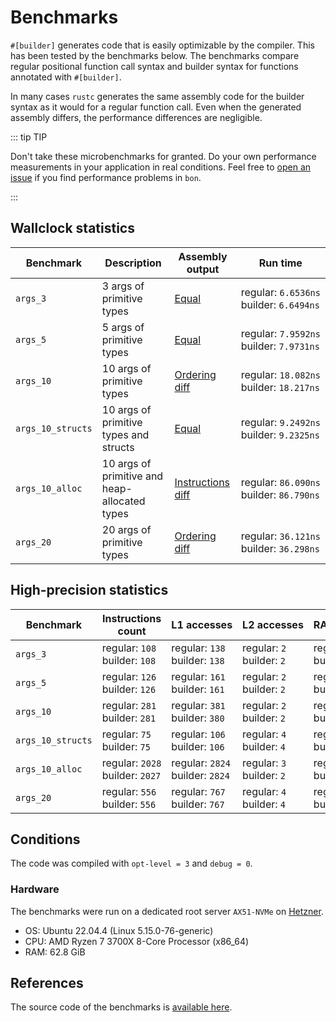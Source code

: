 # Benchmarks

`#[builder]` generates code that is easily optimizable by the compiler. This has been tested by the benchmarks below. The benchmarks compare regular positional function call syntax and builder syntax for functions annotated with `#[builder]`.

In many cases `rustc` generates the same assembly code for the builder syntax as it would for a regular function call. Even when the generated assembly differs, the performance differences are negligible.

::: tip TIP

Don't take these microbenchmarks for granted. Do your own performance measurements in your application in real conditions. Feel free to [open an issue](https://github.com/elastio/bon/issues) if you find performance problems in `bon`.

:::

## Wallclock statistics

| Benchmark         | Description                                   | Assembly output                                      | Run time                                              |
| ----------------- | --------------------------------------------- | ---------------------------------------------------- | ----------------------------------------------------- |
| `args_3`          | 3 args of primitive types                     | [Equal](https://godbolt.org/z/YbTc4xGGY)             | regular:&nbsp;`6.6536ns`<br/>builder:&nbsp;`6.6494ns` |
| `args_5`          | 5 args of primitive types                     | [Equal](https://godbolt.org/z/TM3E7M6b3)             | regular:&nbsp;`7.9592ns`<br/>builder:&nbsp;`7.9731ns` |
| `args_10`         | 10 args of primitive types                    | [Ordering diff](https://godbolt.org/z/1d1fa38co)     | regular:&nbsp;`18.082ns`<br/>builder:&nbsp;`18.217ns` |
| `args_10_structs` | 10 args of primitive types and structs        | [Equal](https://godbolt.org/z/d6nn16E8q)             | regular:&nbsp;`9.2492ns`<br/>builder:&nbsp;`9.2325ns` |
| `args_10_alloc`   | 10 args of primitive and heap-allocated types | [Instructions diff](https://godbolt.org/z/fEMvnWvbc) | regular:&nbsp;`86.090ns`<br/>builder:&nbsp;`86.790ns` |
| `args_20`         | 20 args of primitive types                    | [Ordering diff](https://godbolt.org/z/3czM3h68s)     | regular:&nbsp;`36.121ns`<br/>builder:&nbsp;`36.298ns` |

## High-precision statistics

| Benchmark         | Instructions count                            | L1&nbsp;accesses                              | L2&nbsp;accesses                        | RAM&nbsp;accesses                         |
| ----------------- | --------------------------------------------- | --------------------------------------------- | --------------------------------------- | ----------------------------------------- |
| `args_3`          | regular:&nbsp;`108`<br/>builder:&nbsp;`108`   | regular:&nbsp;`138`<br/>builder:&nbsp;`138`   | regular:&nbsp;`2`<br/>builder:&nbsp;`2` | regular:&nbsp;`4`<br/>builder:&nbsp;`4`   |
| `args_5`          | regular:&nbsp;`126`<br/>builder:&nbsp;`126`   | regular:&nbsp;`161`<br/>builder:&nbsp;`161`   | regular:&nbsp;`2`<br/>builder:&nbsp;`2` | regular:&nbsp;`10`<br/>builder:&nbsp;`10` |
| `args_10`         | regular:&nbsp;`281`<br/>builder:&nbsp;`281`   | regular:&nbsp;`381`<br/>builder:&nbsp;`380`   | regular:&nbsp;`2`<br/>builder:&nbsp;`2` | regular:&nbsp;`19`<br/>builder:&nbsp;`20` |
| `args_10_structs` | regular:&nbsp;`75`<br/>builder:&nbsp;`75`     | regular:&nbsp;`106`<br/>builder:&nbsp;`106`   | regular:&nbsp;`4`<br/>builder:&nbsp;`4` | regular:&nbsp;`12`<br/>builder:&nbsp;`12` |
| `args_10_alloc`   | regular:&nbsp;`2028`<br/>builder:&nbsp;`2027` | regular:&nbsp;`2824`<br/>builder:&nbsp;`2824` | regular:&nbsp;`3`<br/>builder:&nbsp;`2` | regular:&nbsp;`36`<br/>builder:&nbsp;`36` |
| `args_20`         | regular:&nbsp;`556`<br/>builder:&nbsp;`556`   | regular:&nbsp;`767`<br/>builder:&nbsp;`767`   | regular:&nbsp;`4`<br/>builder:&nbsp;`4` | regular:&nbsp;`36`<br/>builder:&nbsp;`36` |

## Conditions

The code was compiled with `opt-level = 3` and `debug = 0`.

### Hardware

The benchmarks were run on a dedicated root server `AX51-NVMe` on [Hetzner](https://www.hetzner.com/).

- OS: Ubuntu 22.04.4 (Linux 5.15.0-76-generic)
- CPU: AMD Ryzen 7 3700X 8-Core Processor (x86_64)
- RAM: 62.8 GiB

## References

The source code of the benchmarks is [available here](https://github.com/elastio/bon/tree/master/benchmarks).
